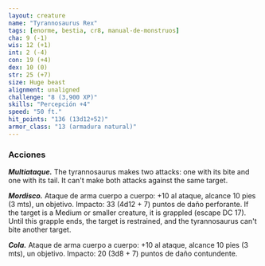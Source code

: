 ```yaml
---
layout: creature
name: "Tyrannosaurus Rex"
tags: [enorme, bestia, cr8, manual-de-monstruos]
cha: 9 (-1)
wis: 12 (+1)
int: 2 (-4)
con: 19 (+4)
dex: 10 (0)
str: 25 (+7)
size: Huge beast
alignment: unaligned
challenge: "8 (3,900 XP)"
skills: "Percepción +4"
speed: "50 ft."
hit_points: "136 (13d12+52)"
armor_class: "13 (armadura natural)"
---
```


### Acciones

***Multiataque.*** The tyrannosaurus makes two attacks: one with its bite and one with its tail. It can't make both attacks against the same target.

***Mordisco.*** Ataque de arma cuerpo a cuerpo: +10 al ataque, alcance 10 pies (3 mts), un objetivo. Impacto: 33 (4d12 + 7) puntos de daño perforante. If the target is a Medium or smaller creature, it is grappled (escape DC 17). Until this grapple ends, the target is restrained, and the tyrannosaurus can't bite another target.

***Cola.*** Ataque de arma cuerpo a cuerpo: +10 al ataque, alcance 10 pies (3 mts), un objetivo. Impacto: 20 (3d8 + 7) puntos de daño contundente.